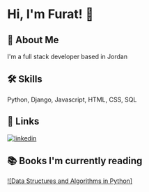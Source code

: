
# Hi, I'm Furat! 👋


## 🚀 About Me
I'm a full stack developer based in Jordan


## 🛠 Skills
Python, Django, Javascript, HTML, CSS, SQL 


## 🔗 Links
[![linkedin](https://img.shields.io/badge/linkedin-0A66C2?style=for-the-badge&logo=linkedin&logoColor=white)](https://www.linkedin.com/in/furat-alsmadi/)


## 📚 Books I'm currently reading 
[![Data Structures and Algorithms in Python]](https://www.amazon.com/Structures-Algorithms-Python-Michael-Goodrich/dp/1118290275/ref=sr_1_2?crid=3PKCK9LMM4HNA&keywords=data+structures+and+algorithms+in+python&qid=1655382486&sprefix=Data+Structures+and+Algorithms+in+%2Caps%2C248&sr=8-2)
